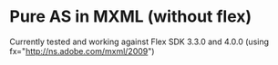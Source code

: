 Pure AS in MXML (without flex)
===============================

Currently tested and working against Flex SDK 3.3.0 and 4.0.0 (using fx="http://ns.adobe.com/mxml/2009")